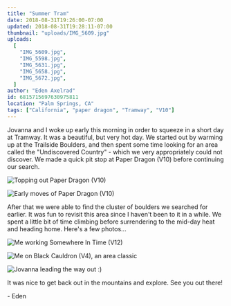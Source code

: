 ```yaml
---
title: "Summer Tram"
date: 2018-08-31T19:26:00-07:00
updated: 2018-08-31T19:28:11-07:00
thumbnail: "uploads/IMG_5609.jpg"
uploads:
  [
    "IMG_5609.jpg",
    "IMG_5598.jpg",
    "IMG_5631.jpg",
    "IMG_5658.jpg",
    "IMG_5672.jpg",
  ]
author: "Eden Axelrad"
id: 6815715697630975811
location: "Palm Springs, CA"
tags: ["California", "paper dragon", "Tramway", "V10"]
---
```


Jovanna and I woke up early this morning in order to squeeze in a short day at Tramway. It was a beautiful, but very hot day. We started out by warming up at the Trailside Boulders, and then spent some time looking for an area called the "Undiscovered Country" - which we very appropriately could not discover. We made a quick pit stop at Paper Dragon (V10) before continuing our search.

![Topping out Paper Dragon (V10)](uploads/IMG_5609.jpg)

![Early moves of Paper Dragon (V10)](uploads/IMG_5598.jpg)

After that we were able to find the cluster of boulders we searched for earlier. It was fun to revisit this area since I haven't been to it in a while. We spent a little bit of time climbing before surrendering to the mid-day heat and heading home. Here's a few photos...

![Me working Somewhere In Time (V12)](uploads/IMG_5631.jpg)

![Me on Black Cauldron (V4), an area classic](uploads/IMG_5658.jpg)

![Jovanna leading the way out :)](uploads/IMG_5672.jpg)

It was nice to get back out in the mountains and explore. See you out there!

\- Eden
